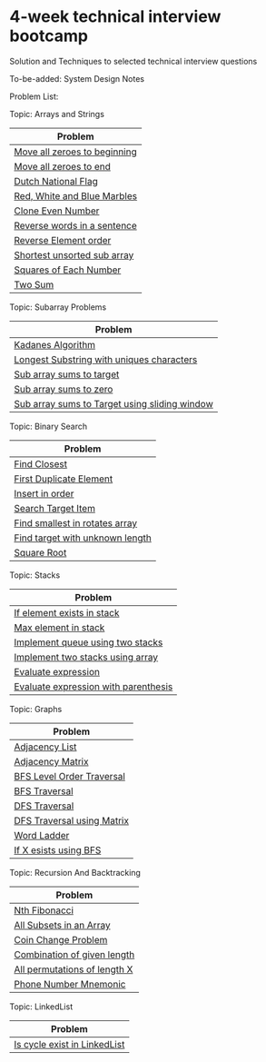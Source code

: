 # 4-week technical interview bootcamp

Solution and Techniques to selected technical interview questions

To-be-added: System Design Notes

Problem List:

Topic: Arrays and Strings  
    
| Problem |       
|---|         
| [Move all zeroes to beginning](src/chapter1/arraysandstrings/AllZeroesToBeginning.java)|    
| [Move all zeroes to end](src/chapter1/arraysandstrings/AllZeroesToEnd.java)|    
| [Dutch National Flag](src/chapter1/arraysandstrings/DutchNationalFlag.java)|   
| [Red, White and Blue Marbles](src/chapter1/arraysandstrings/RedWhiteAndBlue.java)|   
| [Clone Even Number](src/chapter1/arraysandstrings/CloneEvenNumber.java)|    
| [Reverse words in a sentence](src/chapter1/arraysandstrings/ReverseWordsSentence.java)|   
| [Reverse Element order](src/chapter1/arraysandstrings/ReverseElementOrder.java)|   
| [Shortest unsorted sub array](src/chapter1/arraysandstrings/ShortestUnsortedSubarray.java)|  
| [Squares of Each Number](src/chapter1/arraysandstrings/SquaresOfEachNumber.java)|  
| [Two Sum](src/chapter1/arraysandstrings/TwoSum.java)|

Topic: Subarray Problems
    
| Problem |         
|---|   
| [Kadanes Algorithm](src/chapter2/subarrayproblems/KadanesAlgorithm.java)|  
| [Longest Substring with uniques characters](src/chapter2/subarrayproblems/LongestSubstringWithUniqueCharacters.java)|  
| [Sub array sums to target](src/chapter2/subarrayproblems/SubArraySumsToX.java)|  
| [Sub array sums to zero](src/chapter2/subarrayproblems/SubArraySumsToZero.java)|  
| [Sub array sums to Target using sliding window](src/chapter2/subarrayproblems/SumsToXUsingSlididngWindow.java)|  

Topic: Binary Search

| Problem |    
|--- |  
| [Find Closest](src/chapter5/binarySearch/FindClosest.java) |   
| [First Duplicate Element](src/chapter5/binarysearch/FirstDuplicateElement.java)|  
| [Insert in order](src/chapter5/binarysearch/InsertInOrder.java) |  
| [Search Target Item](src/chapter5/binarysearch/SearchtargetItem.java) |  
| [Find smallest in rotates array](src/chapter5/binarysearch/FindSmallestInRotatedArray.java) |
| [Find target with unknown length](src/chapter5/binarysearch/FindTargetWithUnknownLength.java) |
| [Square Root](src/chapter5/binarysearch/SquareRoot.java) |
 
Topic: Stacks

| Problem |
|--- |  
| [If element exists in stack](src/chapter8/stacks/IfExistsInStack.java) |  
| [Max element in stack](src/chapter8/stacks/MaxElementInStack.java) |   
| [Implement queue using two stacks](src/chapter8/stacks/QueueUsingTwoStacks.java) |   
| [Implement two stacks using array](src/chapter8/stacks/TwoStacksUsingArray.java) |  
| [Evaluate expression](src/chapter8/stacks/EvaluateExpression.java) |  
| [Evaluate expression with parenthesis](src/chapter8/stacks/EvaluateExpressionWithParenthesis.java) |  

Topic: Graphs

| Problem |  
|--- |  
|[Adjacency List](src/chapter15/graphs/AdjacencyList.java) |  
|[Adjacency Matrix](src/chapter15/graphs/AdjacencyMatrix.java) |  
|[BFS Level Order Traversal](src/chapter15/graphs/BFSLevelOrder.java) |  
|[BFS Traversal](src/chapter15/graphs/BFSTraversal.java) |  
|[DFS Traversal](src/chapter15/graphs/DFSTraversal.java) |  
|[DFS Traversal using Matrix](src/chapter15/graphs/DFSTraversalMatrix.java) |  
|[Word Ladder](src/chapter15/graphs/WordLadderProblem.java) |  
|[If X esists using BFS](src/chapter15/graphs/FindXExistsBFS.java) |  

Topic: Recursion And Backtracking

| Problem |    
| --- |    
| [Nth Fibonacci](src/chapter6/recursionandbacktracking/NthFibonacci.java) |
| [All Subsets in an Array](src/chapter6/recursionandbacktracking/AllSubsetsOfAnArray.java) |
| [Coin Change Problem](src/chapter6/recursionandbacktracking/CoinChange.java) |
| [Combination of given length](src/chapter6/recursionandbacktracking/CombinationLength.java) |
| [All permutations of length X](src/chapter6/recursionandbacktracking/PermutationsLengthX.java) |
| [Phone Number Mnemonic](src/chapter6/recursionandbacktracking/PhoneNumberMnemonic.java) |

Topic: LinkedList

|Problem |
| --- |
| [Is cycle exist in LinkedList](src/chapter7/linkedlist/IsCycle.java) |